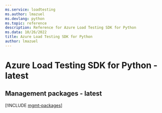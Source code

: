 ```yaml
---
ms.service: loadtesting
ms.author: lmazuel
ms.devlang: python
ms.topic: reference
description: Reference for Azure Load Testing SDK for Python
ms.data: 10/26/2022
title: Azure Load Testing SDK for Python
author: lmazuel
---
```

# Azure Load Testing SDK for Python - latest

## Management packages - latest
[!INCLUDE [mgmt-packages](load-testing-mgmt-index.md)]